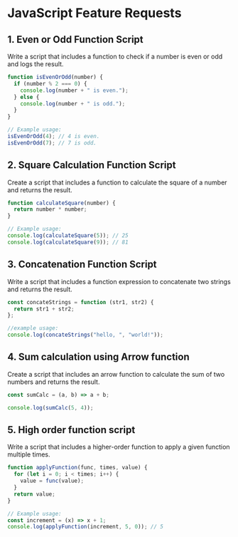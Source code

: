 # JavaScript Feature Requests

## 1. Even or Odd Function Script

Write a script that includes a function to check if a number is even or odd and logs the result.

```javascript
function isEvenOrOdd(number) {
  if (number % 2 === 0) {
    console.log(number + " is even.");
  } else {
    console.log(number + " is odd.");
  }
}

// Example usage:
isEvenOrOdd(4); // 4 is even.
isEvenOrOdd(7); // 7 is odd.
```

## 2. Square Calculation Function Script

Create a script that includes a function to calculate the square of a number and returns the result.

```javascript
function calculateSquare(number) {
  return number * number;
}

// Example usage:
console.log(calculateSquare(5)); // 25
console.log(calculateSquare(9)); // 81
```

## 3. Concatenation Function Script

Write a script that includes a function expression to concatenate two strings and returns the result.

```javascript
const concateStrings = function (str1, str2) {
  return str1 + str2;
};

//example usage:
console.log(concateStrings("hello, ", "world!"));
```

## 4. Sum calculation using Arrow function

Create a script that includes an arrow function to calculate the sum of two numbers and returns the result.

```javascript
const sumCalc = (a, b) => a + b;

console.log(sumCalc(5, 4));
```

## 5. High order function script

Write a script that includes a higher-order function to apply a given function multiple times.

```javascript
function applyFunction(func, times, value) {
  for (let i = 0; i < times; i++) {
    value = func(value);
  }
  return value;
}

// Example usage:
const increment = (x) => x + 1;
console.log(applyFunction(increment, 5, 0)); // 5
```
